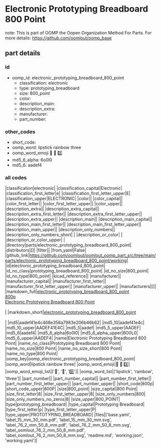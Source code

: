 # Electronic Prototyping Breadboard 800 Point  

note: This is part of OOMP the Oopen Organization Method For Parts. For more details: https://github.com/oomlout/oomp_base

##  part details





### id
* oomp_id: electronic_prototyping_breadboard_800_point
  * classification: electronic
  * type: prototyping_breadboard
  * size: 800_point
  * color: 
  * description_main: 
  * description_extra: 
  * manufacturer: 
  * part_number: 

### other_codes
* short_code: 
* oomp_word: lipstick rainbow three
* oomp_word_emoji :lipstick: :rainbow: :three:
* md5_6_alpha: 6o0l0
* md5_6: aadef4

### all codes 
|classification|electronic|
|classification_capital|Electronic|
|classification_first_letter|e|
|classification_first_letter_upper|E|
|classification_upper|ELECTRONIC|
|color||
|color_capital||
|color_first_letter||
|color_first_letter_upper||
|color_upper||
|description_extra||
|description_extra_capital||
|description_extra_first_letter||
|description_extra_first_letter_upper||
|description_extra_upper||
|description_main||
|description_main_capital||
|description_main_first_letter||
|description_main_first_letter_upper||
|description_main_upper||
|description_only_numbers||
|description_only_numbers_short| |
|description_or_color| |
|description_or_color_upper| |
|directory|parts/electronic_prototyping_breadboard_800_point|
|distributors|[]|
|filter||
|from_yaml|False|
|github_link|https://github.com/oomlout/oomlout_oomp_part_src/tree/main/parts/electronic_prototyping_breadboard_800_point/working|
|id|electronic_prototyping_breadboard_800_point|
|id_no_class|prototyping_breadboard_800_point|
|id_no_size|800_point|
|id_no_type|800_point|
|kicad_reference||
|manufacturer||
|manufacturer_capital||
|manufacturer_first_letter||
|manufacturer_first_letter_upper||
|manufacturer_upper||
|manufacturers|[]|
|markdown_full|[electronic_prototyping_breadboard_800_point](https://github.com/oomlout/oomlout_oomp_part_src/tree/main/parts/electronic_prototyping_breadboard_800_point/working)<br>[800p](https://github.com/oomlout/oomlout_oomp_part_src/tree/main/parts/electronic_prototyping_breadboard_800_point/working)<br>[Electronic Prototyping Breadboard 800 Point](https://github.com/oomlout/oomlout_oomp_part_src/tree/main/parts/electronic_prototyping_breadboard_800_point/working)<br><br>|
|markdown_short|[electronic_prototyping_breadboard_800_point](https://github.com/oomlout/oomlout_oomp_part_src/tree/main/parts/electronic_prototyping_breadboard_800_point/working)<br><br>|
|md5|aadef41e4c468e356a7983e206b46b62|
|md5_10|aadef41e4c|
|md5_10_upper|AADEF41E4C|
|md5_5|aadef|
|md5_5_upper|AADEF|
|md5_6|aadef4|
|md5_6_alpha|6o0l0|
|md5_6_alpha_upper|6O0L0|
|md5_6_upper|AADEF4|
|name|Electronic Prototyping Breadboard 800 Point|
|name_no_class|Prototyping Breadboard 800 Point|
|name_no_size|800 Point|
|name_no_size_short|800 Point|
|name_no_type|800 Point|
|oomp_key|oomp_electronic_prototyping_breadboard_800_point|
|oomp_word|lipstick rainbow three|
|oomp_word_emoji|:lipstick: :rainbow: :three:|
|oomp_word_emoji_list|[':lipstick:', ':rainbow:', ':three:']|
|oomp_word_list|['lipstick', 'rainbow', 'three']|
|part_number||
|part_number_capital||
|part_number_first_letter||
|part_number_first_letter_upper||
|part_number_upper||
|short_code|800p|
|short_code_upper|800P|
|size|800_point|
|size_capital|800 Point|
|size_first_letter|8|
|size_first_letter_upper|8|
|size_only_numbers|800|
|size_only_numbers_no_zeros|8|
|size_upper|800_POINT|
|type|prototyping_breadboard|
|type_capital|Prototyping Breadboard|
|type_first_letter|p|
|type_first_letter_upper|P|
|type_upper|PROTOTYPING_BREADBOARD|
|files|['base.yaml', 'label_15_mm_30_mm.pdf', 'label_15_mm_30_mm.svg', 'label_76_2_mm_50_8_mm.pdf', 'label_76_2_mm_50_8_mm.svg', 'label_oomlout_76_2_mm_50_8_mm.pdf', 'label_oomlout_76_2_mm_50_8_mm.svg', 'readme.md', 'working.json', 'working.yaml']|
